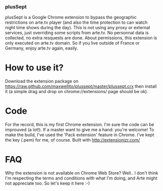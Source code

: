 ### plusSept

plusSept is a Google Chrome extension to bypass the geographic restrictions on arte.tv player (and also the time protection to can watch night time shows during the day). This is not using any proxy or external services, just overriding some scripts from arte.tv. No personnal data is collected, no extra resquests are done. About permissions, this extension is only executed on arte.tv domain.
So if you live outside of France or Germany, enjoy arte.tv again, easily.

# How to use it?
Download the extension package on https://raw.github.com/maxwellito/plussept/master/plussept.crx then install it (a simple drag and drop on chrome://extensions/ page should be ok).

# Code
For the record, this is my first Chrome extension. I'm sure the code can be improuved (a lot!). If a master want to give me a hand: you're welcome!
To make the build, I've used the 'Pack extension' feature in Chrome. I've kept the key (.pem) for me, of course.
Built with http://extensionizr.com/

# FAQ
Why the extension is not available on Chrome Web Store?
Well.. I don't think I'm respecting the terms and conditions with what I'm doing, and Arte might not appreciate too. So let's keep it here :-)